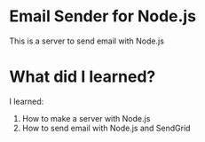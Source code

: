 # Email Sender for Node.js
This is a server to send email with Node.js

# What did I learned?
I learned:
1. How to make a server with Node.js
2. How to send email with Node.js and SendGrid
